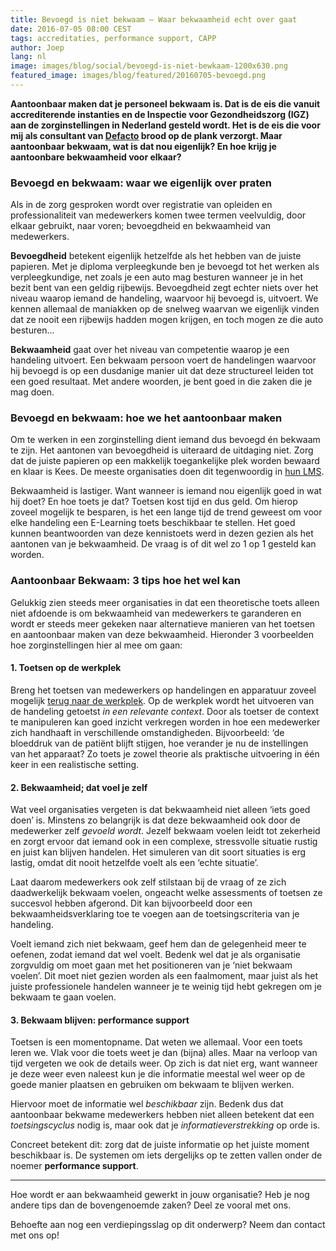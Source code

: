 ```yaml
---
title: Bevoegd is niet bekwaam – Waar bekwaamheid echt over gaat
date: 2016-07-05 08:00 CEST
tags: accreditaties, performance support, CAPP
author: Joep
lang: nl
image: images/blog/social/bevoegd-is-niet-bewkaam-1200x630.png
featured_image: images/blog/featured/20160705-bevoegd.png
---
```


**Aantoonbaar maken dat je personeel bekwaam is. Dat is de eis die vanuit accrediterende instanties en de Inspectie voor Gezondheidszorg (IGZ) aan de zorginstellingen in Nederland gesteld wordt. Het is de eis die voor mij als consultant van [Defacto](/over-ons/) brood op de plank verzorgt. Maar aantoonbaar bekwaam, wat is dat nou eigenlijk? En hoe krijg je aantoonbare bekwaamheid voor elkaar?**

### Bevoegd en bekwaam: waar we eigenlijk over praten

Als in de zorg gesproken wordt over registratie van opleiden en professionaliteit van medewerkers komen twee termen veelvuldig, door elkaar gebruikt, naar voren; bevoegdheid en bekwaamheid van medewerkers.

**Bevoegdheid** betekent eigenlijk hetzelfde als het hebben van de juiste papieren. Met je diploma verpleegkunde ben je bevoegd tot het werken als verpleegkundige, net zoals je een auto mag besturen wanneer je in het bezit bent van een geldig rijbewijs. Bevoegdheid zegt echter niets over het niveau waarop iemand de handeling, waarvoor hij bevoegd is, uitvoert. We kennen allemaal de maniakken op de snelweg waarvan we eigenlijk vinden dat ze nooit een rijbewijs hadden mogen krijgen, en toch mogen ze die auto besturen...

**Bekwaamheid** gaat over het niveau van competentie waarop je een handeling uitvoert. Een bekwaam persoon voert de handelingen waarvoor hij bevoegd is op een dusdanige manier uit dat deze structureel leiden tot een goed resultaat. Met andere woorden, je bent goed in die zaken die je mag doen.

### Bevoegd en bekwaam: hoe we het aantoonbaar maken

Om te werken in een zorginstelling dient iemand dus bevoegd én bekwaam te zijn. Het aantonen van bevoegdheid is uiteraard de uitdaging niet. Zorg dat de juiste papieren op een makkelijk toegankelijke plek worden bewaard en klaar is Kees. De meeste organisaties doen dit tegenwoordig in [hun LMS](/capp-lms).

Bekwaamheid is lastiger. Want wanneer is iemand nou eigenlijk goed in wat hij doet? En hoe toets je dat? Toetsen kost tijd en dus geld. Om hierop zoveel mogelijk te besparen, is het een lange tijd de trend geweest om voor elke handeling een E-Learning toets beschikbaar te stellen. Het goed kunnen beantwoorden van deze kennistoets werd in dezen gezien als het aantonen van je bekwaamheid. De vraag is of dit wel zo 1 op 1 gesteld kan worden.

### Aantoonbaar Bekwaam: 3 tips hoe het wel kan

Gelukkig zien steeds meer organisaties in dat een theoretische toets alleen niet afdoende is om bekwaamheid van medewerkers te garanderen en wordt er steeds meer gekeken naar alternatieve manieren van het toetsen en aantoonbaar maken van deze bekwaamheid. Hieronder 3 voorbeelden hoe zorginstellingen hier al mee om gaan:

#### 1. Toetsen op de werkplek

Breng het toetsen van medewerkers op handelingen en apparatuur zoveel mogelijk [terug naar de werkplek](/blog/drie-redenen-om-meer-intercollegiaal-te-toetsen/). Op de werkplek wordt het uitvoeren van de handeling getoetst *in een relevante context*. Door als toetser de context te manipuleren kan goed inzicht verkregen worden in hoe een medewerker zich handhaaft in verschillende omstandigheden. Bijvoorbeeld: ‘de bloeddruk van de patiënt blijft stijgen, hoe verander je nu de instellingen van het apparaat? Zo toets je zowel theorie als praktische uitvoering in één keer in een realistische setting.

#### 2. Bekwaamheid; dat voel je zelf

Wat veel organisaties vergeten is dat bekwaamheid niet alleen ‘iets goed doen’ is. Minstens zo belangrijk is dat deze bekwaamheid ook door de medewerker zelf *gevoeld wordt*. Jezelf bekwaam voelen leidt tot zekerheid en zorgt ervoor dat iemand ook in een complexe, stressvolle situatie rustig en juist kan blijven handelen. Het simuleren van dit soort situaties is erg lastig, omdat dit nooit hetzelfde voelt als een ‘echte situatie’.

Laat daarom medewerkers ook zelf stilstaan bij de vraag of ze zich daadwerkelijk bekwaam voelen, ongeacht welke assessments of toetsen ze succesvol hebben afgerond. Dit kan bijvoorbeeld door een bekwaamheidsverklaring toe te voegen aan de toetsingscriteria van je handeling.

Voelt iemand zich niet bekwaam, geef hem dan de gelegenheid meer te oefenen, zodat iemand dat wel voelt. Bedenk wel dat je als organisatie zorgvuldig om moet gaan met het positioneren van je ‘niet bekwaam voelen’. Dit moet niet gezien worden als een faalmoment, maar juist als het juiste professionele handelen wanneer je te weinig tijd hebt gekregen om je bekwaam te gaan voelen.

#### 3. Bekwaam blijven: performance support

Toetsen is een momentopname. Dat weten we allemaal. Voor een toets leren we. Vlak voor die toets weet je dan (bijna) alles. Maar na verloop van tijd vergeten we ook de details weer. Op zich is dat niet erg, want wanneer je deze weer even naleest kun je die informatie meestal wel weer op de goede manier plaatsen en gebruiken om bekwaam te blijven werken.

Hiervoor moet de informatie wel *beschikbaar* zijn. Bedenk dus dat aantoonbaar bekwame medewerkers hebben niet alleen betekent dat een *toetsingscyclus* nodig is, maar ook dat je *informatieverstrekking* op orde is.

Concreet betekent dit: zorg dat de juiste informatie op het juiste moment beschikbaar is. De systemen om iets dergelijks op te zetten vallen onder de noemer **performance support**.

---

Hoe wordt er aan bekwaamheid gewerkt in jouw organisatie? Heb je nog andere tips dan de bovengenoemde zaken? Deel ze vooral met ons.

Behoefte aan nog een verdiepingsslag op dit onderwerp? Neem dan contact met ons op!
